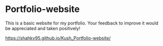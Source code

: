 # Portfolio-website
This is a basic website for my portfolio. Your feedback to improve it would be appreciated and taken positively!


https://shahkv95.github.io/Kush_Portfolio-website/
